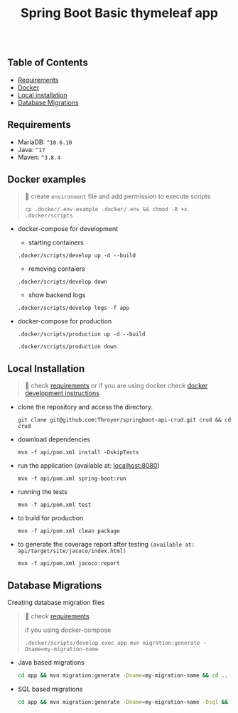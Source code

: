 <h1 align="center">Spring Boot Basic thymeleaf app</h1>

<br>
<br>

## Table of Contents

- [Requirements](#requirements)
- [Docker](#docker-examples)
- [Local installation](#local-installation)
- [Database Migrations](#database-migrations)

## Requirements

- MariaDB: `^10.6.10`
- Java: `^17`
- Maven: `^3.8.4`

## Docker examples

> 🚨 create `environment` file and add permission to execute scripts
>
> ```shell
> cp .docker/.env.example .docker/.env && chmod -R +x .docker/scripts
> ```

- docker-compose for development
  - starting containers
  ```
  .docker/scripts/develop up -d --build
  ```
  
  - removing contaiers
  ```
  .docker/scripts/develop down
  ```

  - show backend logs
  ```
  .docker/scripts/develop logs -f app
  ```

- docker-compose for production
  ```
  .docker/scripts/production up -d --build
  ```

  ```
  .docker/scripts/production down
  ```

## Local Installation
> 🚨 check [requirements](#requirements) or if you are using docker check [docker development instructions](#docker-examples)

- clone the repository and access the directory.
  ```shell
  git clone git@github.com:Throyer/springboot-api-crud.git crud && cd crud
  ```
- download dependencies
  ```shell
  mvn -f api/pom.xml install -DskipTests
  ```
- run the application (available at: [localhost:8080](http://localhost:8080))
  ```shell
  mvn -f api/pom.xml spring-boot:run
  ```
- running the tests
  ```shell
  mvn -f api/pom.xml test
  ```
- to build for production
  ```shell
  mvn -f api/pom.xml clean package
  ```
- to generate the coverage report after testing `(available at: api/target/site/jacoco/index.html)`
  ```shell
  mvn -f api/pom.xml jacoco:report
  ```


## Database Migrations
Creating database migration files

> 🚨 check [requirements](#requirements)
>
> if you using docker-compose
> ```
> .docker/scripts/develop exec app mvn migration:generate -Dname=my-migration-name
> ```

- Java based migrations
  ```bash
  cd app && mvn migration:generate -Dname=my-migration-name && cd ..
  ```

- SQL based migrations
  ```bash
  cd app && mvn migration:generate -Dname=my-migration-name -Dsql && cd ..
  ```

